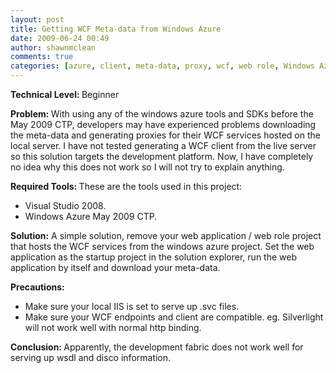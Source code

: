 ```yaml
---
layout: post
title: Getting WCF Meta-data from Windows Azure
date: 2009-06-24 00:49
author: shawnmclean
comments: true
categories: [azure, client, meta-data, proxy, wcf, web role, Windows Azure, Windows Communication Foundation]
---
```

<strong>Technical Level: </strong>Beginner

<strong>Problem: </strong>With using any of the windows azure tools and SDKs before the May 2009 CTP, developers may have experienced problems downloading the meta-data and generating proxies for their WCF services hosted on the local server. I have not tested generating a WCF client from the live server so this solution targets the development platform. Now, I have completely no idea why this does not work so I will not try to explain anything.

<strong>Required Tools: </strong>These are the tools used in this project:
<ul>
	<li>Visual Studio 2008.</li>
	<li>Windows Azure May 2009 CTP.</li>
</ul>
<strong>Solution:</strong> A simple solution, remove your web application / web role project that hosts the WCF services from the windows azure project. Set the web application as the startup project in the solution explorer, run the web application by itself and download your meta-data.

<strong>Precautions:</strong>
<ul>
	<li>Make sure your local IIS is set to serve up .svc files.</li>
	<li>Make sure your WCF endpoints and client are compatible. eg. Silverlight will not work well with normal http binding.</li>
</ul>
<strong>Conclusion: </strong>Apparently, the development fabric does not work well for serving up wsdl and disco information.

<strong> </strong>
